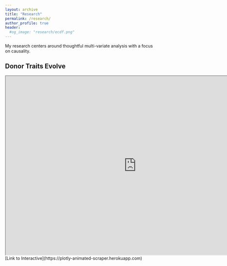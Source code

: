 ```yaml
---
layout: archive
title: "Research"
permalink: /research/
author_profile: true
header:
  #og_image: "research/ecdf.png"
---
```


My research centers around thoughtful multi-variate analysis with a focus on causality.



## Donor Traits Evolve
  <iframe src="https://plotly-animated-scraper.herokuapp.com" width="860px" height="590px"></iframe>
  [Link to Interactive](https://plotly-animated-scraper.herokuapp.com)

